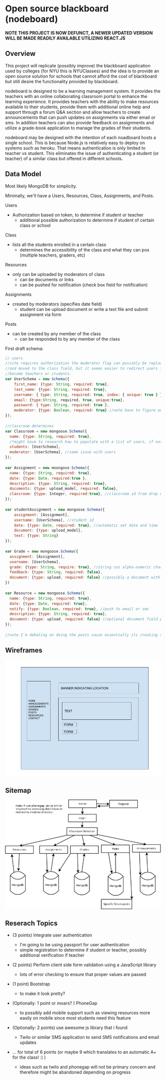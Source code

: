 
# Open source blackboard (nodeboard)

**NOTE THIS PROJECT IS NOW DEFUNCT, A NEWER UPDATED VERSION WILL BE MADE READILY AVAILABLE UTILIZING REACT.JS**

## Overview

This project will replicate (possibly improve) the blackboard application used by colleges (for NYU this is NYUClasses) and the idea is to provide an open source solution for schools that cannot afford the cost of blackboard but still desire the functionality provided by blackboard.

nodeboard is designed to be a learning management system. It provides the teachers with an online collaborating classroom portal to enhance the learning experience. It provides teachers  with the ability to make resources available to their students, provide them with additional online help and support through a forum Q&A section and allow teachers to create announcements that can push updates on assignments via either email or sms. In addition teachers can also provide feedback on assignments and utilize a grade-book application to manage the grades of their students.

nodeboard may be designed with the intention of each noadboard hosts a single school. This is because Node.js is relatively easy to deploy on systems such as heroku. That means authentication is only limited to teacher vs student. This eliminates the issue of authenticating a student (or teacher) of a similar class but offered in different schools. 


## Data Model

Most likely MongoDB for simplicity.

Minimally, we'll have a Users, Resources, Class, Assignments, and Posts.

Users
* Authorization based on token, to determine if student or teacher
  * additional possible authorization to determine if student of certain class or school

Class
* lists all the students enrolled in a certain class
  * determines the accessibility of the class and what they can pos (multiple teachers, graders, etc)

Resources
* only can be uploaded by moderators of class
  * can be documents or links
  * can be pushed for notification (check box field for notification)

Assignments
  * created by moderators (specifies date field)
    * student can be upload document or write a text file and submit assignment via form

Posts
  * can be created by any member of the class
    * can be responded to by any member of the class



First draft schema:

```javascript
// users
//site requires authorization the moderator flag can possibly be replaced?
//and moved to the class field, but it seems easier to redirect users if they are signing up to
//become teachers or students.
var UserSchema = new Schema({
    first_name: {type: String, required: true},
    last_name: {type: String, required: true},
    username: { type: String, required: true, index: { unique: true } },
    email: {type:String, required, true, unique:true},
    password: { type: String, required: true },
    moderator: {type: Boolean, required: true} //note have to figure out how to hide this field on registration
});

//classroom determines
var Classroom = new mongoose.Schema({
  name: {type: String, required: true},
  /*might have to research how to populate with a list of users, if not, i can enumerate through all classrooms with name==name and id==unique_id*/
  students: [UserSchema],
  moderator: [UserSchema], //same issue with users
});

var Assignment = new moongose.Schema({
  name: {type: String, required: true},
  date: {type: Date, required:true },
  description: {type: String, required: true},
  documents: {type: upload_model, required: false},
  classroom: {type: Integer, required:true}, //classroom id from drop down list?
});

var studentAssignment = new mongoose.Schema({
    assignment: [Assignment],
    username: [UserSchema], //student id
    date: {type: Date, required: true}, //automatic set date and time
    document: {type: upload_model},
    text: {type: String}
});

var Grade = new mongoose.Schema({
  assignment: [Assignment],
  username: [UserSchema],
  grade: {type: String, require: true}, //string coz alpha-numeric characters or numeric characters (A+ or 100)
  feedback: {type: String, required: false},
  document: {type: upload, required: false} //possibly a document with annotations
})

var Resource = new mongoose.Schema({
  name: {type: String, required: true},
  date: {type: Date, required: true},
  notify: {type: Boolean, required: true}, //push to email or sms
  description: {type: String, required: true},
  document: {type: upload, required: false} //optional document field pdf or something
});

//note I'm debating on doing the posts cause essentially its creating a mini forum site, which in itself might be a lot of overhead, but posts basically will have similar fields to assignment, but an additional field with a unique id for the post, so when they reply, we can manage where the replies go, and use date to determine order.
```

## Wireframes

![list create](documentation/wireframe.png)

## Sitemap

![list create](documentation/sitemap.png)

## Reserach Topics



* (3 points) Integrate user authentication
    * I'm going to be using passport for user authentication
    * simple registration to determine if student or teacher, possibly additional verification if teacher
* (2 points) Perform client side form validation using a JavaScript library
    * lots of error checking to ensure that proper values are passed
* (1 point) Bootstrap
  * to make it look pretty?
* (Optionally: 1 point or moars? ) PhoneGap
  * to possibly add mobile support such as viewing resources more easily on mobile since most students need this feature
* (Optionally: 2 points) use awesome js library that i found
  * Twilo or similar SMS application to send SMS notifications and email updates


* ... for total of 6 points (or maybe 9 which translates to an automatic A+ for the class! :) )
    * ideas such as twilo and phonegap will not be primary concern and therefore might be abandoned depending on progress
